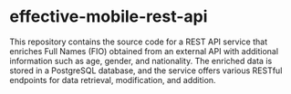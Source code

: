 # effective-mobile-rest-api
This repository contains the source code for a REST API service that enriches Full Names (FIO) obtained from an external API with additional information such as age, gender, and nationality. The enriched data is stored in a PostgreSQL database, and the service offers various RESTful endpoints for data retrieval, modification, and addition.
